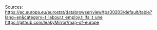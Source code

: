 Sources:
https://ec.europa.eu/eurostat/databrowser/view/tps00203/default/table?lang=en&category=t_labour.t_employ.t_lfsi.t_une
https://github.com/leakyMirror/map-of-europe
